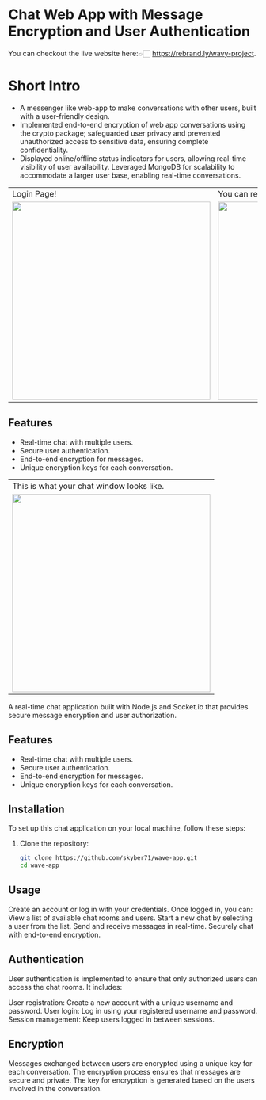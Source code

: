 # Chat Web App with Message Encryption and User Authentication
You can checkout the live website here:👉🏻 https://rebrand.ly/wavy-project.

# Short Intro
- A messenger like web-app to make conversations with other users, built with a user-friendly design.
- Implemented end-to-end encryption of web app conversations using the crypto package; safeguarded user privacy and prevented unauthorized access to sensitive data, ensuring complete confidentiality.
- Displayed online/offline status indicators for users, allowing real-time visibility of user availability. Leveraged MongoDB for scalability to accommodate a larger user base, enabling real-time conversations.

<table>
  <tr>
    <td>Login Page!</td>
     <td>You can register yourself!</td>
     
  </tr>
  <tr>
    <td><img src="https://github.com/skyber71/wave-app/assets/80835250/ae928c88-d672-4716-a604-218a1958451a.png" width="400"></td>
<td><img src="https://github.com/skyber71/wave-app/assets/80835250/75f18f75-c3ce-43f3-b998-cd4445320159.png" width="400"></td>
   

  </tr>
 </table>
 
## Features

- Real-time chat with multiple users.
- Secure user authentication.
- End-to-end encryption for messages.
- Unique encryption keys for each conversation.
 
 <table>
  <tr>
    <td>This is what your chat window looks like.</td>
     
  </tr>
  <tr>
    
  <td><img src="https://github.com/skyber71/wave-app/assets/80835250/9948cdb5-0302-4544-8954-1da1602046c3.png" width="400"></td>
   
  </tr>
 </table>

 
A real-time chat application built with Node.js and Socket.io that provides secure message encryption and user authorization.

## Features

- Real-time chat with multiple users.
- Secure user authentication.
- End-to-end encryption for messages.
- Unique encryption keys for each conversation.

## Installation

To set up this chat application on your local machine, follow these steps:

1. Clone the repository:

   ```bash
   git clone https://github.com/skyber71/wave-app.git
   cd wave-app
## Usage
Create an account or log in with your credentials.
Once logged in, you can:
View a list of available chat rooms and users.
Start a new chat by selecting a user from the list.
Send and receive messages in real-time.
Securely chat with end-to-end encryption.
## Authentication
User authentication is implemented to ensure that only authorized users can access the chat rooms. It includes:

User registration: Create a new account with a unique username and password.
User login: Log in using your registered username and password.
Session management: Keep users logged in between sessions.
## Encryption
Messages exchanged between users are encrypted using a unique key for each conversation. The encryption process ensures that messages are secure and private. The key for encryption is generated based on the users involved in the conversation.
